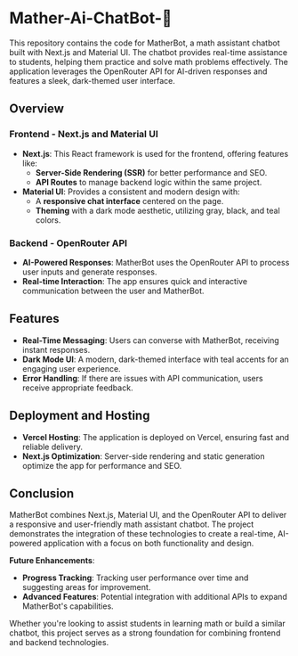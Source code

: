 # Mather-Ai-ChatBot-🤖

This repository contains the code for MatherBot, a math assistant chatbot built with Next.js and Material UI. The chatbot provides real-time assistance to students, helping them practice and solve math problems effectively. The application leverages the OpenRouter API for AI-driven responses and features a sleek, dark-themed user interface.

## Overview

### Frontend - Next.js and Material UI
- **Next.js**: This React framework is used for the frontend, offering features like:
  - **Server-Side Rendering (SSR)** for better performance and SEO.
  - **API Routes** to manage backend logic within the same project.
- **Material UI**: Provides a consistent and modern design with:
  - A **responsive chat interface** centered on the page.
  - **Theming** with a dark mode aesthetic, utilizing gray, black, and teal colors.

### Backend - OpenRouter API
- **AI-Powered Responses**: MatherBot uses the OpenRouter API to process user inputs and generate responses.
- **Real-time Interaction**: The app ensures quick and interactive communication between the user and MatherBot.

## Features
- **Real-Time Messaging**: Users can converse with MatherBot, receiving instant responses.
- **Dark Mode UI**: A modern, dark-themed interface with teal accents for an engaging user experience.
- **Error Handling**: If there are issues with API communication, users receive appropriate feedback.

## Deployment and Hosting
- **Vercel Hosting**: The application is deployed on Vercel, ensuring fast and reliable delivery.
- **Next.js Optimization**: Server-side rendering and static generation optimize the app for performance and SEO.

## Conclusion
MatherBot combines Next.js, Material UI, and the OpenRouter API to deliver a responsive and user-friendly math assistant chatbot. The project demonstrates the integration of these technologies to create a real-time, AI-powered application with a focus on both functionality and design.

**Future Enhancements**:
- **Progress Tracking**: Tracking user performance over time and suggesting areas for improvement.
- **Advanced Features**: Potential integration with additional APIs to expand MatherBot's capabilities.

Whether you're looking to assist students in learning math or build a similar chatbot, this project serves as a strong foundation for combining frontend and backend technologies.
